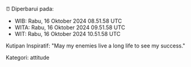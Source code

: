 ⏰ Diperbarui pada:
- WIB: Rabu, 16 Oktober 2024 08.51.58 UTC
- WITA: Rabu, 16 Oktober 2024 09.51.58 UTC
- WIT: Rabu, 16 Oktober 2024 10.51.58 UTC

Kutipan Inspiratif:
"May my enemies live a long life to see my success."


Kategori: attitude

